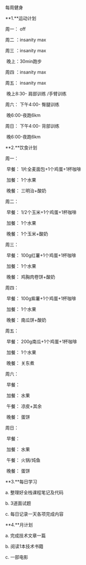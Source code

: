 每周健身



**1.**运动计划

周一： off

周二 ：insanity max	       

周三 ：insanity max		 

​             晚上：30min跑步

周四 ：insanity max		          

周五： insanity max	         

​             晚上8:30- 肩部训练 /手臂训练

周六： 下午4:00- 臀腿训练			 

​             晚6:00-夜跑6km

周日： 下午4:00- 背部训练  			 

​             晚6:00-夜跑6km



**2.**饮食计划

周一：

​		早餐：	1片全麦面包+1个鸡蛋+1杯咖啡

​		加餐：	1个水果

​		晚餐：	三明治+酸奶

周二：

​		早餐：	1/2个玉米+1个鸡蛋+1杯咖啡

​		加餐：	1个水果

​		晚餐：	1个玉米+酸奶

周三：

​		早餐：	100g红薯+1个鸡蛋+1杯咖啡

​		加餐：	1个水果

​		晚餐：	鸡胸肉卷饼+酸奶

周四：

​		早餐：	100g紫薯+1个鸡蛋+1杯咖啡

​		加餐：	1个水果

​		晚餐：	南瓜饼+酸奶

周五：

​		早餐：	200g南瓜+1个鸡蛋+1杯咖啡

​		加餐：	1个水果

​		晚餐：	关东煮

周六：

​		早餐：	

​		加餐：	水果

​		午餐：	凉皮+其余

​		晚餐：	蛋饼

周日：

​		早餐：	

​		加餐：	水果

​		午餐：	火锅/炖鱼

​		晚餐：	蛋饼



**3.**每日学习

a. 整理好全栈课程笔记及代码

b. 3道面试题

c. 每日记录一天各项完成内容



**4.**月计划

a. 完成技术文章一篇

b. 阅读1本技术书籍

c. 一部电影